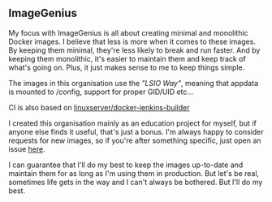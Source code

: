 ## ImageGenius

My focus with ImageGenius is all about creating minimal and monolithic Docker images. I believe that less is more when it comes to these images. By keeping them minimal, they're less likely to break and run faster. And by keeping them monolithic, it's easier to maintain them and keep track of what's going on. Plus, it just makes sense to me to keep things simple.

The images in this organisation use the _"LSIO Way"_, meaning that appdata is mounted to /config, support for proper GID/UID etc...

CI is also based on [linuxserver/docker-jenkins-builder](https://github.com/linuxserver/docker-jenkins-builder)

I created this organisation mainly as an education project for myself, but if anyone else finds it useful, that's just a bonus. I'm always happy to consider requests for new images, so if you're after something specific, just open an issue [here](https://github.com/imagegenius/.github/issues).

I can guarantee that I'll do my best to keep the images up-to-date and maintain them for as long as I'm using them in production. But let's be real, sometimes life gets in the way and I can't always be bothered. But I'll do my best.
